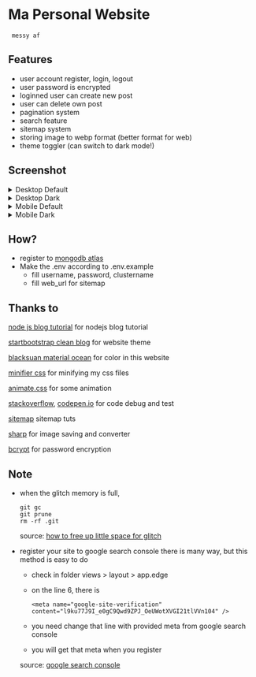 # Ma Personal Website

     messy af

## Features
- user account register, login, logout
- user password is encrypted
- loginned user can create new post
- user can delete own post
- pagination system
- search feature
- sitemap system
- storing image to webp format (better format for web)
- theme toggler (can switch to dark mode!)

## Screenshot

[desktop-default]: https://cdn.glitch.com/f6f41a3d-4a40-45ac-86a0-52ef0a496c26%2Fdesktop-default.png?v=1574323753674 "desktop default"
[desktop-dark]: https://cdn.glitch.com/f6f41a3d-4a40-45ac-86a0-52ef0a496c26%2Fdesktop-dark.png?v=1574323786032 "desktop dark"
[mobile-default]: https://cdn.glitch.com/f6f41a3d-4a40-45ac-86a0-52ef0a496c26%2Fmobile-default.png?v=1574323937908 "mobile default"
[mobile-dark]: https://cdn.glitch.com/f6f41a3d-4a40-45ac-86a0-52ef0a496c26%2Fmobile-dark.png?v=1574323994015 "mobile dark"

<details>
  <summary>Desktop Default</summary>
  ![desktop default][desktop-default]
</details>

<details>
  <summary>Desktop Dark</summary>
  ![desktop dark][desktop-dark]
</details>

<details>
  <summary>Mobile Default</summary>
  ![mobile default][mobile-default]
</details>

<details>
  <summary>Mobile Dark</summary>
  ![mobile dark][mobile-dark]
</details>

## How?
- register to [mongodb atlas](https://www.mongodb.com/cloud/atlas)
- Make the .env according to .env.example
  - fill username, password, clustername
  - fill web_url for sitemap
  

## Thanks to

[node js blog tutorial](https://vegibit.com/node-js-blog-tutorial/) for nodejs blog tutorial

[startbootstrap clean blog](https://github.com/BlackrockDigital/startbootstrap-clean-blog) for website theme

[blacksuan material ocean](https://blacksuan19.me/material-ocean) for color in this website

[minifier css](https://cssminifier.com/) for minifying my css files

[animate.css](https://github.com/daneden/animate.css) for some animation

[stackoverflow](https://stackoverflow.com/), [codepen.io](https://codepen.io/) for code debug and test

[sitemap](https://www.lazee.xyz/blog/express-sitemap-case-study/) sitemap tuts

[sharp](https://github.com/lovell/sharp) for image saving and converter

[bcrypt](https://github.com/dcodeIO/bcrypt.js) for password encryption


## Note

- when the glitch memory is full,

      git gc
      git prune
      rm -rf .git

  source: [how to free up little space for glitch](https://support.glitch.com/t/running-out-of-disk-space/3009)
  
- register your site to google search console
  there is many way, but this method is easy to do

    - check in folder views > layout > app.edge
    - on the line 6, there is
  
          <meta name="google-site-verification" content="l9ku77J9I_e0gC9Qwd9ZPJ_OeUWotXVGI21tlVVn104" />
          
    - you need change that line with provided meta from google search console
    - you will get that meta when you register

  source: [google search console](https://search.google.com/search-console)


